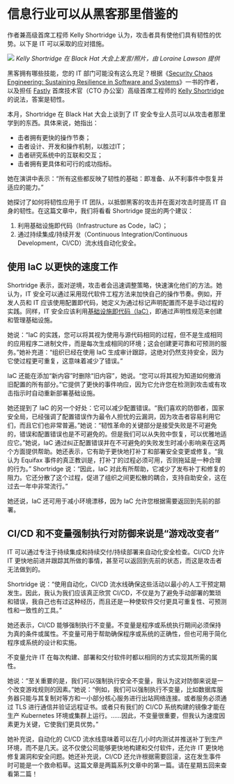 # 信息行业可以从黑客那里借鉴的

作者兼高级首席工程师 Kelly Shortridge 认为，攻击者具有使他们具有韧性的优势。以下是 IT 可以采取的应对措施。

![](https://cdn.thenewstack.io/media/2023/08/a964c610-kellyshortridge-1024x768.jpeg)
*Kelly Shortridge 在 Black Hat 大会上发言/照片，由 Loraine Lawson 提供*

黑客拥有哪些技能，您的 IT 部门可能没有这么充足？根据《[Security Chaos Engineering: Sustaining Resilience in Software and Systems](https://www.oreilly.com/library/view/security-chaos-engineering/9781098113810/)》一书的作者，以及担任 [Fastly](https://www.fastly.com/) 首席技术官（CTO 办公室）高级首席工程师的 [Kelly Shortridge](https://github.com/swagitda/) 的说法，答案是韧性。

本月，Shortridge 在 Black Hat 大会上谈到了 IT 安全专业人员可以从攻击者那里学到的东西。具体来说，她指出：

- 击者拥有更快的操作节奏；
- 击者设计、开发和操作机制，以胜过IT；
- 击者研究系统中的互联和交互；
- 击者拥有更具体和可行的成功指标。

她在演讲中表示：“所有这些都反映了韧性的基础：即准备、从不利事件中恢复并适应的能力。”

她探讨了如何将韧性应用于 IT 团队，以抵御黑客的攻击并在面对攻击时提高 IT 自身的韧性。在这篇文章中，我们将看看 Shortridge 提出的两个建议：

1. 利用基础设施即代码（Infrastructure as Code，IaC）；
2. 通过持续集成/持续开发（Continuous Integration/Continuous Development，CI/CD）流水线自动化安全。

## 使用 IaC 以更快的速度工作

Shortridge 表示，面对逆境，攻击者会迅速调整策略，快速演化他们的方法。她认为，IT 安全可以通过采用现代软件工程方法来加快自己的操作节奏。例如，开发人员和 IT 应该使用配置即代码，她定义为通过标记声明配置而不是手动过程的实践。同样，IT 安全应该利用[基础设施即代码（IaC）](https://thenewstack.io/a-walkthrough-of-adopting-infrastructure-as-code/)，即通过声明性规范来创建和管理基础设施。

她说：“IaC 的实践，您可以将其视为使用与源代码相同的过程，但不是生成相同的应用程序二进制文件，而是每次生成相同的环境；这会创建更可靠和可预测的服务。”她补充道：“组织已经在使用 IaC 生成审计跟踪，这绝对仍然支持安全，因为它使过程更可重复，这意味着减少了错误。”

IaC 还能在添加“新内容”时删除“旧内容”，她说。“您可以将其视为知道如何撤消旧配置的所有部分。”它提供了更快的事件响应，因为它允许您在检测到攻击或有攻击指示时自动重新部署基础设施。

她还提到了 IaC 的另一个好处：它可以减少配置错误。“我们喜欢的防御者，国家安全局，已经强调了配置错误作为最令人担忧的云漏洞，因为攻击者容易利用它们，而且它们也非常普遍。”她说：“韧性革命的关键部分是接受失败是不可避免的，错误和配置错误也是不可避免的。但是我们可以从失败中恢复，可以优雅地适应它。”她说，IaC 通过纠正配置错误并在不可避免的失败发生时减小影响来在这两个方面提供帮助。她还表示，它有助于更快地打补丁和部署安全变更或修复。“我认为 Equifax 事件的真正教训是，打补丁的过程必须可用，否则拖延是一种合理的行为。” Shortridge 说：“因此，IaC 对此有所帮助，它减少了发布补丁和修复的阻力。它还分散了这个过程，促进了组织之间更松散的耦合，支持自助安全，这在过去一年中非常流行。”

她还说，IaC 还可用于减小环境漂移，因为 IaC 允许您根据需要返回到先前的部署。

## CI/CD 和不变量强制执行对防御来说是“游戏改变者”

IT 可以通过专注于持续集成和持续交付/持续部署来自动化安全检查。CI/CD 允许 IT 更快地前进并跟踪其所做的事情，甚至可以返回到先前的状态，而这是攻击者无法做到的。

Shortridge 说：“使用自动化，CI/CD 流水线确保这些活动以最小的人工干预定期发生。因此，我认为我们应该真正欣赏 CI/CD，不仅是为了避免手动部署的繁琐和错误，我自己也有过这种经历，而且还是一种使软件交付更具可重复性、可预测性和一致性的工具。”

她还表示，CI/CD 能够强制执行不变量。不变量是程序或系统执行期间必须保持为真的条件或属性。不变量可用于帮助确保程序或系统的正确性，但也可用于简化程序或系统的设计和实施。

不变量允许 IT 在每次构建、部署和交付软件时都以相同的方式实现其所需的属性。

她说：“至关重要的是，我们可以强制执行安全不变量，我认为这对防御来说是一个改变游戏规则的因素。”她说：“例如，我们可以强制执行不变量，比如数据库服务器只能与其复制对等方和一小部分核心服务进行出站网络连接。或者服务必须通过 TLS 进行通信并验证远程证书。或者只有我们的 CI/CD 系统构建的镜像才能在生产 Kubernetes 环境或集群上运行。……因此，不变量很重要，但我认为速度因素更为关键，它使我们更具优势。”

她补充说，自动化的 CI/CD 流水线意味着可以在几小时内测试并推送补丁到生产环境，而不是几天。这不仅使公司能够更快地构建和交付软件，还允许 IT 更快地修复漏洞和安全问题。她还补充说，CI/CD 还允许根据需要回滚，这在发生事件时可能是一个救命稻草。这篇文章是两篇系列文章中的第一篇。请在星期五回来查看第二篇！